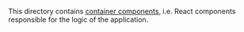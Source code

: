 This directory contains [container components](https://medium.com/@dan_abramov/smart-and-dumb-components-7ca2f9a7c7d0), i.e. React components responsible for the logic of the application.
